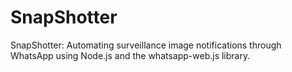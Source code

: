 # SnapShotter
SnapShotter: Automating surveillance image notifications through WhatsApp using Node.js and the whatsapp-web.js library.
